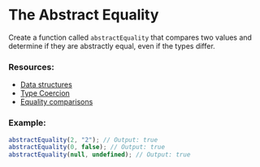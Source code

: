 # The Abstract Equality

Create a function called `abstractEquality` that compares two values and determine if they are abstractly equal, even if the types differ.

### Resources:

- [Data structures](https://developer.mozilla.org/en-US/docs/Web/JavaScript/Data_structures)
- [Type Coercion](https://developer.mozilla.org/en-US/docs/Glossary/Type_coercion)
- [Equality comparisons](https://developer.mozilla.org/en-US/docs/Web/JavaScript/Equality_comparisons_and_sameness)

### Example:

```js
abstractEquality(2, "2"); // Output: true
abstractEquality(0, false); // Output: true
abstractEquality(null, undefined); // Output: true
```
